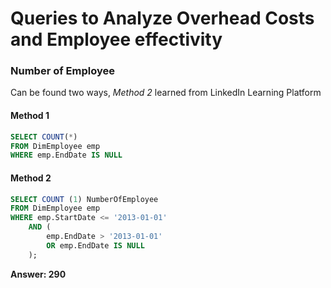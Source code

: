 # Queries to Analyze Overhead Costs and Employee effectivity

### Number of Employee
Can be found two ways, _Method 2_ learned from LinkedIn Learning Platform

#### Method 1
```SQL
SELECT COUNT(*)
FROM DimEmployee emp 
WHERE emp.EndDate IS NULL
```
#### Method 2
```SQL
SELECT COUNT (1) NumberOfEmployee
FROM DimEmployee emp
WHERE emp.StartDate <= '2013-01-01'
    AND (
        emp.EndDate > '2013-01-01'
        OR emp.EndDate IS NULL 
    );
```
**Answer: 290**
